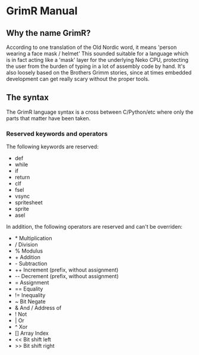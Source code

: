# GrimR Manual

## Why the name GrimR?

According to one translation of the Old Nordic word, it means 'person wearing a face mask / helmet'
This sounded suitable for a language which is in fact acting like a 'mask' layer for the underlying Neko CPU, protecting the user from the burden of typing in a lot of assembly code by hand. It's also loosely based on the Brothers Grimm stories, since at times embedded development can get really scary without the proper tools.

## The syntax

The GrimR language syntax is a cross between C/Python/etc where only the parts that matter have been taken.

### Reserved keywords and operators

The following keywords are reserved:
* def
* while
* if
* return
* clf
* fsel
* vsync
* spritesheet
* sprite
* asel

In addition, the following operators are reserved and can't be overriden:
* \* Multiplication
* / Division
* % Modulus
* \+ Addition
* \- Subtraction
* ++ Increment (prefix, without assignment)
* -- Decrement (prefix, without assignment)
* = Assignment
* == Equality
* != Inequality
* ~ Bit Negate
* & And / Address of
* ! Not
* | Or
* ^ Xor
* [] Array Index
* << Bit shift left
* \>\> Bit shift right
